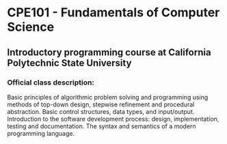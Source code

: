 # CPE101 - Fundamentals of Computer Science

## Introductory programming course at California Polytechnic State University

### Official class description:
Basic principles of algorithmic problem solving and programming using methods of top-down design, stepwise refinement and procedural abstraction. Basic control structures, data types, and input/output. Introduction to the software development process: design, implementation, testing and documentation. The syntax and semantics of a modern programming language. 
